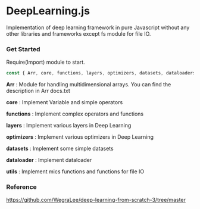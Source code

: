# DeepLearning.js
Implementation of deep learning framework in pure Javascript without any other libraries and frameworks except fs module for file IO.

### Get Started
Require(Import) module to start.
```javascript
const { Arr, core, functions, layers, optimizers, datasets, dataloaders, utils } = require(PATH);
```

**Arr** : Module for handling multidimensional arrays. You can find the description in Arr docs.txt

**core** : Implement Variable and simple operators

**functions** : Implement complex operators and functions

**layers** : Implement various layers in Deep Learning

**optimizers** : Implement various optimizers in Deep Learning

**datasets** : Implement some simple datasets

**dataloader** : Implement dataloader

**utils** : Implement mics functions and functions for file IO

### Reference
https://github.com/WegraLee/deep-learning-from-scratch-3/tree/master
